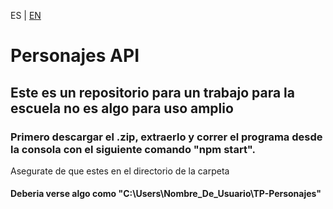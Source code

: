 ES | [EN](EN_README.md)

# Personajes API

## Este es un repositorio para un trabajo para la escuela no es algo para uso amplio

### Primero descargar el .zip, extraerlo y correr el programa desde la consola con el siguiente comando "npm start".
Asegurate de que estes en el directorio de la carpeta
#### Deberia verse algo como "C:\Users\Nombre_De_Usuario\TP-Personajes"
